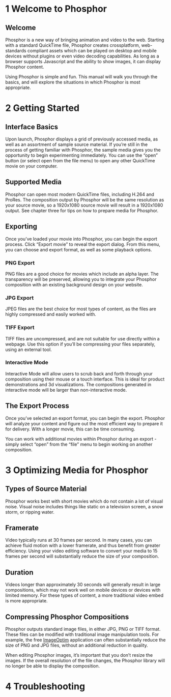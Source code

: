 # **1** Welcome to Phosphor #

## Welcome ##

Phosphor is a new way of bringing animation and video to the web.  Starting with a standard QuickTime file, Phosphor creates crossplatform, web-standards compliant assets which can be played on desktop and mobile devices without plugins or even video decoding capabilities.  As long as a browser supports Javascript and the ability to show images, it can display Phosphor content.

Using Phosphor is simple and fun.  This manual will walk you through the basics, and will explore the situations in which Phosphor is most appropriate.

# **2** Getting Started #

## Interface Basics ##

Upon launch, Phosphor displays a grid of previously accessed media, as well as an assortment of sample source material.  If you’re still in the process of getting familiar with Phosphor, the sample media gives you the opportunity to begin experimenting immediately.  You can use the “open” button (or select open from the file menu) to open any other QuickTime movie on your computer.

## Supported Media ##
Phosphor can open most modern QuickTime files, including H.264 and ProRes.  The composition output by Phosphor will be the same resolution as your source movie, so a 1920x1080 source movie will result in a 1920x1080 output.  See chapter three for tips on how to prepare media for Phosphor.

## Exporting ##
Once you’ve loaded your movie into Phosphor, you can begin the export process.  Click “Export movie” to reveal the export dialog.  From this menu, you can choose and export format, as well as some playback options.

### PNG Export ###
PNG files are a good choice for movies which include an alpha layer.  The transparency will be preserved, allowing you to integrate your Phosphor composition with an existing background design on your website.

### JPG Export ###
JPEG files are the best choice for most types of content, as the files are highly compressed and easily worked with.

### TIFF Export ###
TIFF files are uncompressed, and are not suitable for use directly within a webpage.  Use this option if you’ll be compressing your files separately, using an external tool.

### Interactive Mode ###
Interactive Mode will allow users to scrub back and forth through your composition using their mouse or a touch interface.  This is ideal for product demonstrations and 3d visualizations.  The compositions generated in interactive mode will be larger than non-interactive mode.

## The Export Process ##
Once you’ve selected an export format, you can begin the export.  Phosphor will analyze your content and figure out the most efficient way to prepare it for delivery.  With a longer movie, this can be time consuming.  

You can work with additional movies within Phosphor during an export - simply select “open” from the “file” menu to begin working on another composition.

# **3** Optimizing Media for Phosphor #

## Types of Source Material ##
Phosphor works best with short movies which do not contain a lot of visual noise.  Visual noise includes things like static on a television screen, a snow storm, or ripping water.  

## Framerate ##
Video typically runs at 30 frames per second.  In many cases, you can achieve fluid motion with a lower framerate, and thus benefit from greater efficiency.  Using your video editing software to convert your media to 15 frames per second will substantially reduce the size of your composition.

## Duration ##
Videos longer than approximately 30 seconds will generally result in large compositions, which may not work well on mobile devices or devices with limited memory.  For these types of content, a more traditional video embed is more appropriate.

## Compressing Phosphor Compositions ##
Phosphor outputs standard image files, in either JPG, PNG or TIFF format.  These files can be modified with traditional image manipulation tools.  For example, the free [ImageOptim](http://imageoptim.com) application can often substantially reduce the size of PNG and JPG files, without an additional reduction in quality.

When editing Phosphor images, it’s important that you don’t resize the images.  If the overall resolution of the file changes, the Phosphor library will no longer be able to display the composition.

# **4** Troubleshooting #
